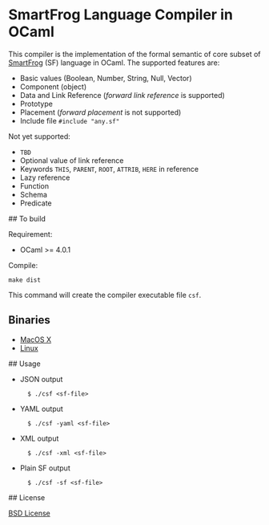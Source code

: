 # SmartFrog Language Compiler in OCaml

This compiler is the implementation of the formal semantic of core subset of [SmartFrog](http://smartfrog.org) (SF) language in OCaml. The supported features are:

- Basic values (Boolean, Number, String, Null, Vector)
- Component (object)
- Data and Link Reference (_forward link reference_ is supported)
- Prototype
- Placement (_forward placement_ is not supported)
- Include file `#include "any.sf"`

Not yet supported:

- `TBD`
- Optional value of link reference
- Keywords `THIS`, `PARENT`, `ROOT`, `ATTRIB`, `HERE` in reference
- Lazy reference
- Function
- Schema
- Predicate


## To build

Requirement:

- OCaml >= 4.0.1

Compile:

	make dist

This command will create the compiler executable file `csf`.


## Binaries

- [MacOS X](https://raw.githubusercontent.com/herry13/smartfrog-lang/master/ocaml/dist/darwin/csf)
- [Linux](https://raw.githubusercontent.com/herry13/smartfrog-lang/master/ocaml/dist/linux/csf)


## Usage

- JSON output

		$ ./csf <sf-file>

- YAML output

		$ ./csf -yaml <sf-file>

- XML output

		$ ./csf -xml <sf-file>

- Plain SF output

		$ ./csf -sf <sf-file>


## License

[BSD License](https://raw.githubusercontent.com/herry13/smartfrog-lang/master/LICENSE)

